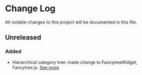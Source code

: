 # Change Log
All notable changes to this project will be documented in this file.

## Unreleased
### Added
- Hierarchical category tree: made change to FancytreeWidget, Fancytree.js. [See more](https://github.com/mar10/fancytree/pull/342)
